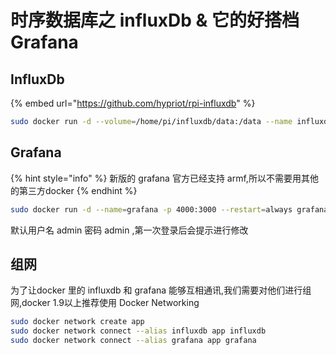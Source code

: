 # 时序数据库之 influxDb & 它的好搭档 Grafana

## InfluxDb

{% embed url="https://github.com/hypriot/rpi-influxdb" %}

```bash
sudo docker run -d --volume=/home/pi/influxdb/data:/data --name influxdb -p 8086:8086 -e ADMIN_USER="root" -e INFLUXDB_INIT_PWD="1234567890" hypriot/rpi-influxdb
```

## Grafana

{% hint style="info" %}
新版的 grafana 官方已经支持 armf,所以不需要用其他的第三方docker
{% endhint %}

```bash
sudo docker run -d --name=grafana -p 4000:3000 --restart=always grafana/grafana-arm32v7-linux:dev-musl
```

默认用户名 admin 密码 admin ,第一次登录后会提示进行修改

## 组网

为了让docker 里的 influxdb 和 grafana 能够互相通讯,我们需要对他们进行组网,docker 1.9以上推荐使用 Docker Networking

```bash
sudo docker network create app
sudo docker network connect --alias influxdb app influxdb
sudo docker network connect --alias grafana app grafana
```

